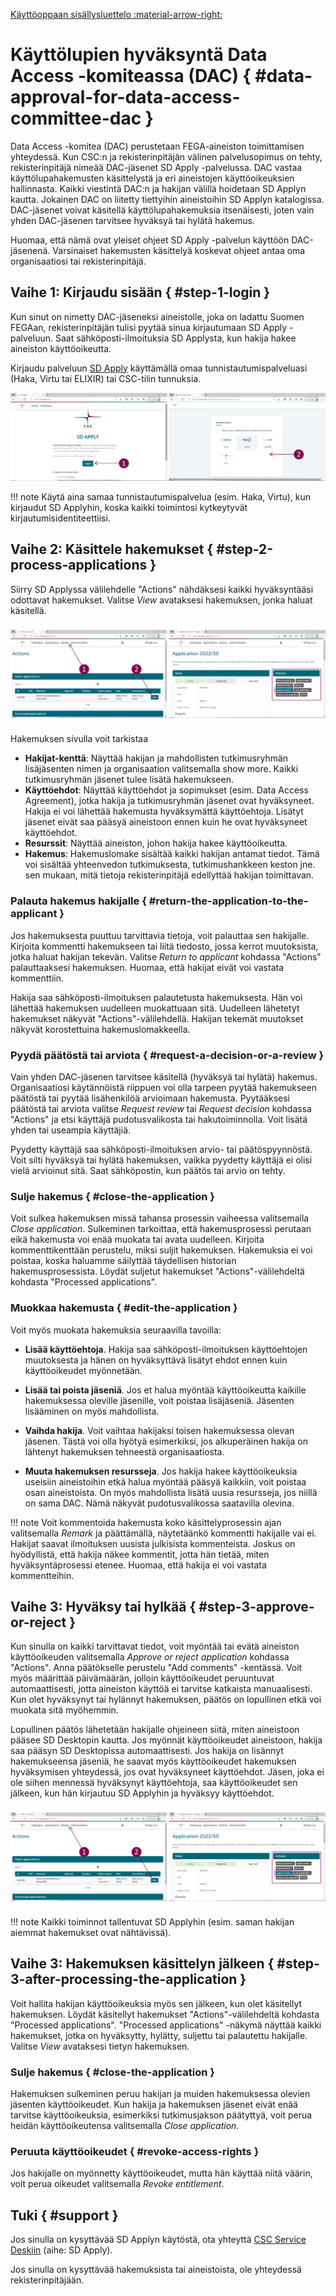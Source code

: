 [Käyttöoppaan sisällysluettelo :material-arrow-right:](sd-services-toc.md)

# Käyttölupien hyväksyntä Data Access -komiteassa (DAC) { #data-approval-for-data-access-committee-dac }

Data Access -komitea (DAC) perustetaan FEGA-aineiston toimittamisen yhteydessä. Kun CSC:n ja rekisterinpitäjän välinen palvelusopimus on tehty, rekisterinpitäjä nimeää DAC-jäsenet SD Apply -palvelussa. DAC vastaa käyttölupahakemusten käsittelystä ja eri aineistojen käyttöoikeuksien hallinnasta. Kaikki viestintä DAC:n ja hakijan välillä hoidetaan SD Applyn kautta. Jokainen DAC on liitetty tiettyihin aineistoihin SD Applyn katalogissa. DAC-jäsenet voivat käsitellä käyttölupahakemuksia itsenäisesti, joten vain yhden DAC-jäsenen tarvitsee hyväksyä tai hylätä hakemus.

Huomaa, että nämä ovat yleiset ohjeet SD Apply -palvelun käyttöön DAC-jäsenenä. Varsinaiset hakemusten käsittelyä koskevat ohjeet antaa oma organisaatiosi tai rekisterinpitäjä.
 
## Vaihe 1: Kirjaudu sisään { #step-1-login }

Kun sinut on nimetty DAC-jäseneksi aineistolle, joka on ladattu Suomen FEGAan, rekisterinpitäjän tulisi pyytää sinua kirjautumaan SD Apply -palveluun. Saat sähköposti-ilmoituksia SD Applysta, kun hakija hakee aineiston käyttöoikeutta.  

Kirjaudu palveluun [SD Apply](https://sd-apply.csc.fi/) käyttämällä omaa tunnistautumispalveluasi (Haka, Virtu tai ELIXIR) tai CSC-tilin tunnuksia.

[![SD Applyn kirjautumissivu](images/apply/apply_login.png)](images/apply/apply_login.png)

!!! note Käytä aina samaa tunnistautumispalvelua (esim. Haka, Virtu), kun kirjaudut SD Applyhin, koska kaikki toimintosi kytkeytyvät kirjautumisidentiteettiisi.

## Vaihe 2: Käsittele hakemukset { #step-2-process-applications }

Siirry SD Applyssa välilehdelle "Actions" nähdäksesi kaikki hyväksyntääsi odottavat hakemukset. Valitse *View* avataksesi hakemuksen, jonka haluat käsitellä. 

[![SD Applyn "Actions"-välilehti ja hakemus](images/apply/apply_dac.png)](images/apply/apply_dac.png)

Hakemuksen sivulla voit tarkistaa 

- **Hakijat-kenttä**: Näyttää hakijan ja mahdollisten tutkimusryhmän lisäjäsenten nimen ja organisaation valitsemalla show more. Kaikki tutkimusryhmän jäsenet tulee lisätä hakemukseen. 
- **Käyttöehdot**: Näyttää käyttöehdot ja sopimukset (esim. Data Access Agreement), jotka hakija ja tutkimusryhmän jäsenet ovat hyväksyneet. Hakija ei voi lähettää hakemusta hyväksymättä käyttöehtoja. Lisätyt jäsenet eivät saa pääsyä aineistoon ennen kuin he ovat hyväksyneet käyttöehdot.
- **Resurssit**: Näyttää aineiston, johon hakija hakee käyttöoikeutta.
- **Hakemus**: Hakemuslomake sisältää kaikki hakijan antamat tiedot. Tämä voi sisältää yhteenvedon tutkimuksesta, tutkimushankkeen keston jne. sen mukaan, mitä tietoja rekisterinpitäjä edellyttää hakijan toimittavan.

### Palauta hakemus hakijalle { #return-the-application-to-the-applicant }

Jos hakemuksesta puuttuu tarvittavia tietoja, voit palauttaa sen hakijalle. Kirjoita kommentti hakemukseen tai liitä tiedosto, jossa kerrot muutoksista, jotka haluat hakijan tekevän. Valitse *Return to applicant* kohdassa "Actions" palauttaaksesi hakemuksen. Huomaa, että hakijat eivät voi vastata kommenttiin.  

Hakija saa sähköposti-ilmoituksen palautetusta hakemuksesta. Hän voi lähettää hakemuksen uudelleen muokattuaan sitä. Uudelleen lähetetyt hakemukset näkyvät "Actions"-välilehdellä. Hakijan tekemät muutokset näkyvät korostettuina hakemuslomakkeella.

### Pyydä päätöstä tai arviota { #request-a-decision-or-a-review }

Vain yhden DAC-jäsenen tarvitsee käsitellä (hyväksyä tai hylätä) hakemus. Organisaatiosi käytännöistä riippuen voi olla tarpeen pyytää hakemukseen päätöstä tai pyytää lisähenkilöä arvioimaan hakemusta. Pyytääksesi päätöstä tai arviota valitse *Request review* tai *Request decision* kohdassa "Actions" ja etsi käyttäjä pudotusvalikosta tai hakutoiminnolla. Voit lisätä yhden tai useampia käyttäjiä. 

Pyydetty käyttäjä saa sähköposti-ilmoituksen arvio- tai päätöspyynnöstä. Voit silti hyväksyä tai hylätä hakemuksen, vaikka pyydetty käyttäjä ei olisi vielä arvioinut sitä. Saat sähköpostin, kun päätös tai arvio on tehty. 

### Sulje hakemus { #close-the-application }

Voit sulkea hakemuksen missä tahansa prosessin vaiheessa valitsemalla *Close application*. Sulkeminen tarkoittaa, että hakemusprosessi perutaan eikä hakemusta voi enää muokata tai avata uudelleen. Kirjoita kommenttikenttään perustelu, miksi suljit hakemuksen. Hakemuksia ei voi poistaa, koska haluamme säilyttää täydellisen historian hakemusprosessista. Löydät suljetut hakemukset "Actions"-välilehdeltä kohdasta "Processed applications".

### Muokkaa hakemusta { #edit-the-application }

Voit myös muokata hakemuksia seuraavilla tavoilla:

- **Lisää käyttöehtoja**. Hakija saa sähköposti-ilmoituksen käyttöehtojen muutoksesta ja hänen on hyväksyttävä lisätyt ehdot ennen kuin käyttöoikeudet myönnetään.

- **Lisää tai poista jäseniä**. Jos et halua myöntää käyttöoikeutta kaikille hakemuksessa oleville jäsenille, voit poistaa lisäjäseniä. Jäsenten lisääminen on myös mahdollista.

- **Vaihda hakija**. Voit vaihtaa hakijaksi toisen hakemuksessa olevan jäsenen. Tästä voi olla hyötyä esimerkiksi, jos alkuperäinen hakija on lähtenyt hakemuksen tehneestä organisaatiosta.

- **Muuta hakemuksen resursseja**. Jos hakija hakee käyttöoikeuksia useisiin aineistoihin etkä halua myöntää pääsyä kaikkiin, voit poistaa osan aineistoista. On myös mahdollista lisätä uusia resursseja, jos niillä on sama DAC. Nämä näkyvät pudotusvalikossa saatavilla olevina.

!!! note
    Voit kommentoida hakemusta koko käsittelyprosessin ajan valitsemalla *Remark* ja päättämällä, näytetäänkö kommentti hakijalle vai ei. Hakijat saavat ilmoituksen uusista julkisista kommenteista. Joskus on hyödyllistä, että hakija näkee kommentit, jotta hän tietää, miten hyväksyntäprosessi etenee. Huomaa, että hakija ei voi vastata kommentteihin.

## Vaihe 3: Hyväksy tai hylkää { #step-3-approve-or-reject }

Kun sinulla on kaikki tarvittavat tiedot, voit myöntää tai evätä aineiston käyttöoikeuden valitsemalla *Approve or reject application* kohdassa "Actions". Anna päätökselle perustelu "Add comments" -kentässä. Voit myös määrittää päivämäärän, jolloin käyttöoikeudet peruuntuvat automaattisesti, jotta aineiston käyttöä ei tarvitse katkaista manuaalisesti. Kun olet hyväksynyt tai hylännyt hakemuksen, päätös on lopullinen etkä voi muokata sitä myöhemmin.

Lopullinen päätös lähetetään hakijalle ohjeineen siitä, miten aineistoon pääsee SD Desktopin kautta. Jos myönnät käyttöoikeudet aineistoon, hakija saa pääsyn SD Desktopissa automaattisesti. Jos hakija on lisännyt hakemukseensa jäseniä, he saavat myös käyttöoikeudet hakemuksen hyväksymisen yhteydessä, jos ovat hyväksyneet käyttöehdot. Jäsen, joka ei ole siihen mennessä hyväksynyt käyttöehtoja, saa käyttöoikeudet sen jälkeen, kun hän kirjautuu SD Applyhin ja hyväksyy käyttöehdot.

[![SD Applyn hakemusten käsittely](images/fega/fega_dac.png)](images/fega/fega_dac.png)

!!! note
    Kaikki toiminnot tallentuvat SD Applyhin (esim. saman hakijan aiemmat hakemukset ovat nähtävissä).

## Vaihe 3: Hakemuksen käsittelyn jälkeen { #step-3-after-processing-the-application }

Voit hallita hakijan käyttöoikeuksia myös sen jälkeen, kun olet käsitellyt hakemuksen. Löydät käsitellyt hakemukset "Actions"-välilehdeltä kohdasta "Processed applications". "Processed applications" -näkymä näyttää kaikki hakemukset, jotka on hyväksytty, hylätty, suljettu tai palautettu hakijalle. Valitse *View* avataksesi tietyn hakemuksen.

### Sulje hakemus { #close-the-application }

Hakemuksen sulkeminen peruu hakijan ja muiden hakemuksessa olevien jäsenten käyttöoikeudet. Kun hakija ja hakemuksen jäsenet eivät enää tarvitse käyttöoikeuksia, esimerkiksi tutkimusjakson päätyttyä, voit perua heidän käyttöoikeutensa valitsemalla *Close application*.

### Peruuta käyttöoikeudet { #revoke-access-rights }

Jos hakijalle on myönnetty käyttöoikeudet, mutta hän käyttää niitä väärin, voit perua oikeudet valitsemalla *Revoke entitlement*. 

## Tuki { #support }

Jos sinulla on kysyttävää SD Applyn käytöstä, ota yhteyttä [CSC Service Deskiin](../../support/contact.md) (aihe: SD Apply).  

Jos sinulla on kysyttävää hakemuksista tai aineistoista, ole yhteydessä rekisterinpitäjään.